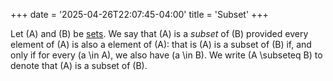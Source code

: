 +++
date = '2025-04-26T22:07:45-04:00'
title = 'Subset'
+++

Let \(A\) and \(B\) be [sets](/zettelkasten/definitions/set_theory/set). We say that
\(A\) is a _subset_ of \(B\) provided every element of \(A\) is also a
element of \(A\): that is \(A\) is a subset of \(B\) if, and only if
for every \(a \in A\), we also have \(a \in B\). We write \(A \subseteq B\) to
denote that \(A\) is a subset of \(B\).
